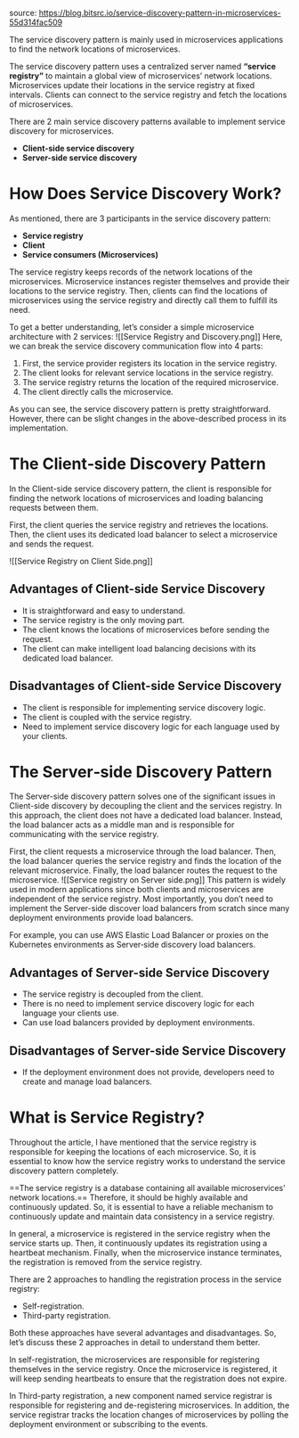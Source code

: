 source: https://blog.bitsrc.io/service-discovery-pattern-in-microservices-55d314fac509

The service discovery pattern is mainly used in microservices applications to find the network locations of microservices.

The service discovery pattern uses a centralized server named **“service registry”** to maintain a global view of microservices’ network locations. Microservices update their locations in the service registry at fixed intervals. Clients can connect to the service registry and fetch the locations of microservices.

There are 2 main service discovery patterns available to implement service discovery for microservices.

- **Client-side service discovery**
- **Server-side service discovery**

# How Does Service Discovery Work?

As mentioned, there are 3 participants in the service discovery pattern:

- **Service registry**
- **Client**
- **Service consumers (Microservices)**

The service registry keeps records of the network locations of the microservices. Microservice instances register themselves and provide their locations to the service registry. Then, clients can find the locations of microservices using the service registry and directly call them to fulfill its need.

To get a better understanding, let’s consider a simple microservice architecture with 2 services:
![[Service Registry and Discovery.png]]
Here, we can break the service discovery communication flow into 4 parts:

1. First, the service provider registers its location in the service registry.
2. The client looks for relevant service locations in the service registry.
3. The service registry returns the location of the required microservice.
4. The client directly calls the microservice.

As you can see, the service discovery pattern is pretty straightforward. However, there can be slight changes in the above-described process in its implementation.

# **The Client‑side Discovery Pattern**

In the Client-side service discovery pattern, the client is responsible for finding the network locations of microservices and loading balancing requests between them.

First, the client queries the service registry and retrieves the locations. Then, the client uses its dedicated load balancer to select a microservice and sends the request.

![[Service Registry on Client Side.png]]

## Advantages of Client-side Service Discovery

- It is straightforward and easy to understand.
- The service registry is the only moving part.
- The client knows the locations of microservices before sending the request.
- The client can make intelligent load balancing decisions with its dedicated load balancer.

## Disadvantages of Client-side Service Discovery

- The client is responsible for implementing service discovery logic.
- The client is coupled with the service registry.
- Need to implement service discovery logic for each language used by your clients.

# **The Server‑side Discovery Pattern**

The Server-side discovery pattern solves one of the significant issues in Client-side discovery by decoupling the client and the services registry. In this approach, the client does not have a dedicated load balancer. Instead, the load balancer acts as a middle man and is responsible for communicating with the service registry.

First, the client requests a microservice through the load balancer. Then, the load balancer queries the service registry and finds the location of the relevant microservice. Finally, the load balancer routes the request to the microservice.
![[Service registry on Server side.png]]
This pattern is widely used in modern applications since both clients and microservices are independent of the service registry. Most importantly, you don’t need to implement the Server-side discover load balancers from scratch since many deployment environments provide load balancers.

For example, you can use AWS Elastic Load Balancer or proxies on the Kubernetes environments as Server‑side discovery load balancers.

## Advantages of Server-side Service Discovery

- The service registry is decoupled from the client.
- There is no need to implement service discovery logic for each language your clients use.
- Can use load balancers provided by deployment environments.

## Disadvantages of Server-side Service Discovery

- If the deployment environment does not provide, developers need to create and manage load balancers.

# What is Service Registry?

Throughout the article, I have mentioned that the service registry is responsible for keeping the locations of each microservice. So, it is essential to know how the service registry works to understand the service discovery pattern completely.

==The service registry is a database containing all available microservices’ network locations.== Therefore, it should be highly available and continuously updated. So, it is essential to have a reliable mechanism to continuously update and maintain data consistency in a service registry.

In general, a microservice is registered in the service registry when the service starts up. Then, it continuously updates its registration using a heartbeat mechanism. Finally, when the microservice instance terminates, the registration is removed from the service registry.

There are 2 approaches to handling the registration process in the service registry:

- Self-registration.
- Third-party registration.

Both these approaches have several advantages and disadvantages. So, let’s discuss these 2 approaches in detail to understand them better.

In self-registration, the microservices are responsible for registering themselves in the service registry. Once the microservice is registered, it will keep sending heartbeats to ensure that the registration does not expire.

In Third-party registration, a new component named service registrar is responsible for registering and de-registering microservices. In addition, the service registrar tracks the location changes of microservices by polling the deployment environment or subscribing to the events.